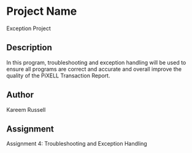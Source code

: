 # Project Name
Exception Project

## Description
In this program, troubleshooting and exception handling will be used to ensure all programs are correct and accurate and overall improve the quality of the PiXELL Transaction Report.

## Author
Kareem Russell

## Assignment
Assignment 4: Troubleshooting and Exception Handling